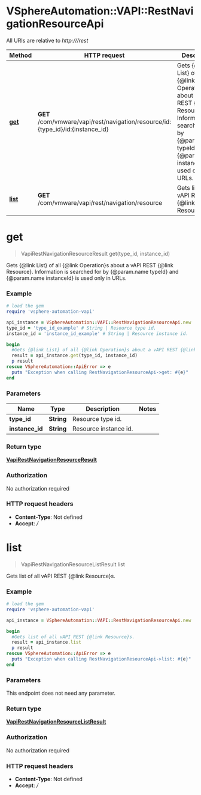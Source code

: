 # VSphereAutomation::VAPI::RestNavigationResourceApi

All URIs are relative to *http:///rest*

Method | HTTP request | Description
------------- | ------------- | -------------
[**get**](RestNavigationResourceApi.md#get) | **GET** /com/vmware/vapi/rest/navigation/resource/id:{type_id}/id:{instance_id} | Gets {@link List} of all {@link Operation}s about a vAPI REST {@link Resource}. Information is searched for by {@param.name typeId} and {@param.name instanceId} is used only in URLs.
[**list**](RestNavigationResourceApi.md#list) | **GET** /com/vmware/vapi/rest/navigation/resource | Gets list of all vAPI REST {@link Resource}s.


# **get**
> VapiRestNavigationResourceResult get(type_id, instance_id)

Gets {@link List} of all {@link Operation}s about a vAPI REST {@link Resource}. Information is searched for by {@param.name typeId} and {@param.name instanceId} is used only in URLs.

### Example
```ruby
# load the gem
require 'vsphere-automation-vapi'

api_instance = VSphereAutomation::VAPI::RestNavigationResourceApi.new
type_id = 'type_id_example' # String | Resource type id.
instance_id = 'instance_id_example' # String | Resource instance id.

begin
  #Gets {@link List} of all {@link Operation}s about a vAPI REST {@link Resource}. Information is searched for by {@param.name typeId} and {@param.name instanceId} is used only in URLs.
  result = api_instance.get(type_id, instance_id)
  p result
rescue VSphereAutomation::ApiError => e
  puts "Exception when calling RestNavigationResourceApi->get: #{e}"
end
```

### Parameters

Name | Type | Description  | Notes
------------- | ------------- | ------------- | -------------
 **type_id** | **String**| Resource type id. | 
 **instance_id** | **String**| Resource instance id. | 

### Return type

[**VapiRestNavigationResourceResult**](VapiRestNavigationResourceResult.md)

### Authorization

No authorization required

### HTTP request headers

 - **Content-Type**: Not defined
 - **Accept**: */*



# **list**
> VapiRestNavigationResourceListResult list

Gets list of all vAPI REST {@link Resource}s.

### Example
```ruby
# load the gem
require 'vsphere-automation-vapi'

api_instance = VSphereAutomation::VAPI::RestNavigationResourceApi.new

begin
  #Gets list of all vAPI REST {@link Resource}s.
  result = api_instance.list
  p result
rescue VSphereAutomation::ApiError => e
  puts "Exception when calling RestNavigationResourceApi->list: #{e}"
end
```

### Parameters
This endpoint does not need any parameter.

### Return type

[**VapiRestNavigationResourceListResult**](VapiRestNavigationResourceListResult.md)

### Authorization

No authorization required

### HTTP request headers

 - **Content-Type**: Not defined
 - **Accept**: */*



